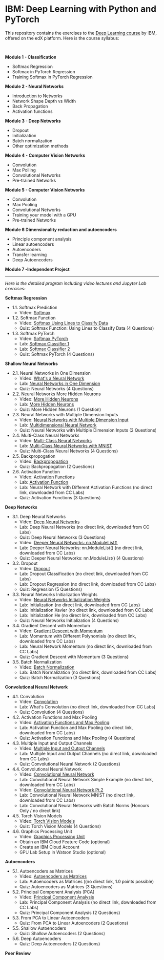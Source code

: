 # IBM: Deep Learning with Python and PyTorch


This repository contains the exercises to the <a href="https://www.edx.org/learn/deep-learning/ibm-deep-learning-with-python-and-pytorch" target="_blank" rel="noopener noreferrer">Deep Learning course</a> by IBM, offered on the edX platform. Here is the course syllabus:

<br>
<p><strong>Module 1 - Classification</strong></p>
<ul>
<li>Softmax Regression</li>
<li>Softmax in PyTorch Regression</li>
<li>Training Softmax in PyTorch Regression</li>
</ul>
<p><strong>Module 2 - Neural Networks</strong></p>
<ul>
<li>Introduction to Networks</li>
<li>Network Shape Depth vs Width</li>
<li>Back Propagation</li>
<li>Activation functions</li>
</ul>
<p><strong>Module 3 - Deep Networks</strong></p>
<ul>
<li>Dropout</li>
<li>Initialization</li>
<li>Batch normalization</li>
<li>Other optimization methods</li>
</ul>
<p><strong>Module 4 - Computer Vision Networks</strong></p>
<ul>
<li>Convolution</li>
<li>Max Polling</li>
<li>Convolutional Networks</li>
<li>Pre-trained Networks</li>
</ul>
<p><strong>Module 5 - Computer Vision Networks</strong></p>
<ul>
<li>Convolution</li>
<li>Max Pooling</li>
<li>Convolutional Networks</li>
<li>Training your model with a GPU</li>
<li>Pre-trained Networks</li>
</ul>
<p><strong>Module 6 Dimensionality reduction and autoencoders</strong></p>
<ul>
<li>Principle component analysis </li>
<li>Linear autoencoders </li>
<li>Autoencoders </li>
<li>Transfer learning </li>
<li>Deep Autoencoders</li>
</ul>
<p><strong>Module 7 -Independent Project</strong></p>


---


*Here is the detailed program including video lectures and Jupyter Lab exercises:*

**Softmax Regression**

- 1.1. Softmax Prediction
    - Video: <a href="https://youtu.be/E0OeDg-xVqs?si=dRQt1JzrRUJDqQeZ">Softmax</a>
- 1.2. Softmax Function
    - Video: <a href="https://youtu.be/znjznjByF6k?si=diTSUB64w8UaZhzN">Softmax Using Lines to Classify Data</a>
    - Quiz: Softmax Function: Using Lines to Classify Data (4 Questions)
- 1.3. Softmax PyTorch
    - Video: <a href="https://youtu.be/UqUlku5bjK0?si=y08eInA0UBuxmNWk">Softmax PyTorch</a>
    - Lab: <a href="https://cf-courses-data.s3.us.cloud-object-storage.appdomain.cloud/IBMDeveloperSkillsNetwork-DL0110EN-SkillsNetwork/Template/Version_3/Chapter_5/5.4softmax_in_one_dimension_v2.ipynb">Softmax Classifier 1</a>
    - Lab: <a href="https://cf-courses-data.s3.us.cloud-object-storage.appdomain.cloud/IBMDeveloperSkillsNetwork-DL0110EN-SkillsNetwork/Template/Version_3/Chapter_6/6.2lab_predicting__MNIST_using_Softmax_v2.ipynb">Softmax Classifier 2</a>
    - Quiz: Softmax PyTorch (4 Questions)

**Shallow Neural Networks**

- 2.1. Neural Networks in One Dimension
    - Video: <a href="https://youtu.be/Ne92tLtJQKI?si=JlXqeUOAW7Ufu6_h">What's a Neural Network</a>
    - Lab: <a href="https://cf-courses-data.s3.us.cloud-object-storage.appdomain.cloud/IBMDeveloperSkillsNetwork-DL0110EN-SkillsNetwork/Template/Version_3/Chapter_7/7.1_simple1hiddenlayer.ipynb">Neural Networks in One Dimension</a>
    - Quiz: Neural Networks (4 Questions)
- 2.2. Neural Networks More Hidden Neurons
    - Video: <a href="https://youtu.be/PsR15tr14JQ?si=E9UHaE_UmjMXWjlD">More Hidden Neurons</a>
    - Lab: <a href="https://cf-courses-data.s3.us.cloud-object-storage.appdomain.cloud/IBMDeveloperSkillsNetwork-DL0110EN-SkillsNetwork/Template/Version_3/Chapter_7/7.2multiple_neurons.ipynb">More Hidden Neurons</a>
    - Quiz: More Hidden Neurons (1 Question)
- 2.3. Neural Networks with Multiple Dimension Inputs
    - Video: <a href="https://youtu.be/JF-gl-x0qZ8?si=7Eew5Hi4DE_ss-k_">Neural Networks with Multiple Dimension Input</a>
    - Lab: <a href="https://cf-courses-data.s3.us.cloud-object-storage.appdomain.cloud/IBMDeveloperSkillsNetwork-DL0110EN-SkillsNetwork/Template/Version_3
    /Chapter_7/7.3xor_v2.ipynb">Multidimensional Neural Network</a>
    - Quiz: Neural Networks with Multiple Dimension Inputs (2 Questions)
- 2.4. Multi-Class Neural Networks
    - Video: <a href="https://youtu.be/K607htnmsBg?si=dnhLoG9KUMMI1ZK7">Multi-Class Neural Networks</a>
    - Lab: <a href="https://cf-courses-data.s3.us.cloud-object-storage.appdomain.cloud/IBMDeveloperSkillsNetwork-DL0110EN-SkillsNetwork/Template/Version_3/Chapter_7/7.4one_layer_neural_network_MNIST.ipynb">Multi-Class Neural Networks with MNIST</a>
    - Quiz: Multi-Class Neural Networks (4 Questions)
- 2.5. Backpropogation
    - Video: <a href="https://youtu.be/F3htHtyvMa4?si=IM_iMlsji7srOsqV">Backpropogation</a>
    - Quiz: Backpropogation (2 Questions)
- 2.6. Activation Function
    - Video: <a href="https://youtu.be/S3upOk_Tt4U?si=JRI8sJdPeJ0dSWNH">Activation Functions</a>
    - Lab: <a href="https://cf-courses-data.s3.us.cloud-object-storage.appdomain.cloud/IBMDeveloperSkillsNetwork-DL0110EN-SkillsNetwork/Template/Version_3/Chapter_7/7.5.1activationfuction_v2.ipynb">Activation Function</a>
    - Lab: Neural Network with Different Activation Functions (no direct link, downloaded from CC Labs)
    - Quiz: Activation Functions (3 Questions)

**Deep Networks**

- 3.1. Deep Neural Networks
    - Video: <a href="https://www.youtube.com/watch?v=HYlLWhKlnE4">Deep Neural Networks</a>
    - Lab: Deep Neural Networks (no direct link, downloaded from CC Labs)
    - Quiz: Deep Neural Networks (3 Questions)
    - Video: <a href="https://www.youtube.com/watch?v=pFoN8bGQn2I">Deeper Neural Networks: nn.ModuleList()</a>
    - Lab: Deeper Neural Networks: nn.ModuleList() (no direct link, downloaded from CC Labs)
    - Quiz: Deeper Neural Networks: nn.ModuleList() (4 Questions)
- 3.2. Dropout
    - Video: <a href="https://www.youtube.com/watch?v=PYsCF1VSssI">Dropout</a>
    - Lab: Dropout Classification (no direct link, downloaded from CC Labs)
    - Lab: Dropout Regression (no direct link, downloaded from CC Labs)
    - Quiz: Regression (5 Questions)
- 3.3. Neural Networks Initialization Weights
    - Video: <a href="https://www.youtube.com/watch?v=36CgpqhgRVM">Neural Networks Initialization Weights</a>
    - Lab: Initialization (no direct link, downloaded from CC Labs)
    - Lab: Initialization Xavier (no direct link, downloaded from CC Labs)
    - Lab: Initialization He (no direct link, downloaded from CC Labs)
    - Quiz: Neural Networks Initialization (4 Questions)
- 3.4. Gradient Descent with Momentum
    - Video: <a href="https://www.youtube.com/watch?v=vwl3XVuJLR8">Gradient Descent with Momentum</a>
    - Lab: Momentum with Different Polynomials (no direct link, downloaded from CC Labs)
    - Lab: Neural Network Momentum (no direct link, downloaded from CC Labs)
    - Quiz: Gradient Descent with Momentum (3 Questions)
- 3.5. Batch Normalization
    - Video: <a href="https://www.youtube.com/watch?v=190QdEWYsME">Batch Normalization</a>
    - Lab: Batch Normalization (no direct link, downloaded from CC Labs)
    - Quiz: Batch Normalization (3 Questions)

**Convolutional Neural Network**

- 4.1. Convolution
    - Video: <a href="https://www.youtube.com/watch?v=2nI9gisUcKM">Convolution</a>
    - Lab: What's Convolution (no direct link, downloaded from CC Labs)
    - Quiz: Convolution (4 Questions)
- 4.2. Activation Functions and Max Pooling
    - Video: <a href="https://www.youtube.com/watch?v=sS9e_l6t-NI">Activation Functions and Max Pooling</a>
    - Lab: Activation Function and Max Pooling (no direct link, downloaded from CC Labs)
    - Quiz: Activation Functions and Max Pooling (4 Questions)
- 4.3. Multiple Input and Output Channels
    - Video: <a href="https://www.youtube.com/watch?v=KEfbazJ50-E">Multiple Input and Output Channels</a>
    - Lab: Multiple Input and Output Channels (no direct link, downloaded from CC Labs)
    - Quiz: Convolutional Neural Network (2 Questions)
- 4.4. Convolutional Neural Network
    - Video: <a href="https://www.youtube.com/watch?v=Ew53hutz9gA">Convolutional Neural Network</a>
    - Lab: Convolutional Neural Network Simple Example (no direct link, downloaded from CC Labs)
    - Video: <a href="https://www.youtube.com/watch?v=2dmR7NxW700">Convolutional Neural Network Pt.2</a>
    - Lab: Convolutional Neural Network MNIST (no direct link, downloaded from CC Labs)
    - Lab: Convolutional Neural Networks with Batch Norms (Honours Only / no direct link)
- 4.5. Torch Vision Models
    - Video: <a href="https://www.youtube.com/watch?v=AIVtAiK7Thc">Torch Vision Models</a>
    - Quiz: Torch Vision Models (4 Questions)
- 4.6. Graphics Processing Unit
    - Video: <a href="https://www.youtube.com/watch?v=NdARppZCXtk">Graphics Processing Unit</a>
    - Obtain an IBM Cloud Feature Code (optional)
    - Create an IBM Cloud Account
    - GPU Lab Setup in Watson Studio (optional)

**Autoencoders**

- 5.1. Autoencoders as Matrices
    - Video: <a href="https://www.youtube.com/watch?v=3lg0jfOln_Y">Autoencoders as Matrices</a>
    - Lab: Autoencoders as Matrices ((no direct link, 1.0 points possible) 
    - Quiz: Autoencoders as Matrices (3 Questions)
- 5.2. Principal Component Analysis (PCA)
    - Video: <a href="https://www.youtube.com/watch?v=Tb4DmWJw_J0">Principal Component Analysis</a>
    - Lab: Principal Component Analysis (no direct link, downloaded from CC Labs)
    - Quiz: Principal Component Analysis (2 Questions)
- 5.3. From PCA to Linear Autoencoders
    - Quiz: From PCA to Linear Autoencoders (2 Questions)
- 5.5. Shallow Autoencoders
    - Quiz: Shallow Autoencoders (2 Questions)
- 5.6. Deep Autoencoders
    - Quiz: Deep Autoencoders (2 Questions)

**Peer Review**

